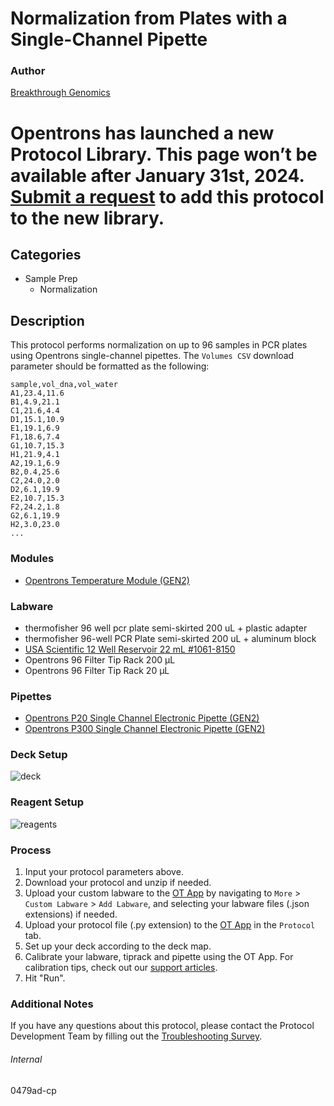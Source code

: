 # Normalization from Plates with a Single-Channel Pipette


### Author
[Breakthrough Genomics](https://opentrons.com/)



# Opentrons has launched a new Protocol Library. This page won’t be available after January 31st, 2024. [Submit a request](https://docs.google.com/forms/d/e/1FAIpQLSdYYp9QCKow4nn0KlCVsMS3HX0eJ0N9O7-erajKvcpT0lWbSg/viewform) to add this protocol to the new library.

## Categories
* Sample Prep
	* Normalization


## Description
This protocol performs normalization on up to 96 samples in PCR plates using Opentrons single-channel pipettes. The `Volumes CSV` download parameter should be formatted as the following:

```
sample,vol_dna,vol_water
A1,23.4,11.6
B1,4.9,21.1
C1,21.6,4.4
D1,15.1,10.9
E1,19.1,6.9
F1,18.6,7.4
G1,10.7,15.3
H1,21.9,4.1
A2,19.1,6.9
B2,0.4,25.6
C2,24.0,2.0
D2,6.1,19.9
E2,10.7,15.3
F2,24.2,1.8
G2,6.1,19.9
H2,3.0,23.0
...
```


### Modules
* [Opentrons Temperature Module (GEN2)](https://shop.opentrons.com/temperature-module-gen2/)


### Labware
* thermofisher 96 well pcr plate semi-skirted 200 uL + plastic adapter
* thermofisher 96-well PCR Plate semi-skirted 200 uL + aluminum block
* [USA Scientific 12 Well Reservoir 22 mL #1061-8150](https://www.usascientific.com/12-channel-automation-reservoir.aspx)
* Opentrons 96 Filter Tip Rack 200 µL
* Opentrons 96 Filter Tip Rack 20 µL


### Pipettes
* [Opentrons P20 Single Channel Electronic Pipette (GEN2)](https://shop.opentrons.com/single-channel-electronic-pipette-p20/)
* [Opentrons P300 Single Channel Electronic Pipette (GEN2)](https://shop.opentrons.com/single-channel-electronic-pipette-p20/)


### Deck Setup
![deck](https://opentrons-protocol-library-website.s3.amazonaws.com/custom-README-images/0479ad-cp/deck.png)


### Reagent Setup
![reagents](https://opentrons-protocol-library-website.s3.amazonaws.com/custom-README-images/0479ad-cp/reagents.png)



### Process
1. Input your protocol parameters above.
2. Download your protocol and unzip if needed.
3. Upload your custom labware to the [OT App](https://opentrons.com/ot-app) by navigating to `More` > `Custom Labware` > `Add Labware`, and selecting your labware files (.json extensions) if needed.
4. Upload your protocol file (.py extension) to the [OT App](https://opentrons.com/ot-app) in the `Protocol` tab.
5. Set up your deck according to the deck map.
6. Calibrate your labware, tiprack and pipette using the OT App. For calibration tips, check out our [support articles](https://support.opentrons.com/en/collections/1559720-guide-for-getting-started-with-the-ot-2).
7. Hit "Run".


### Additional Notes
If you have any questions about this protocol, please contact the Protocol Development Team by filling out the [Troubleshooting Survey](https://protocol-troubleshooting.paperform.co/).


###### Internal
0479ad-cp
